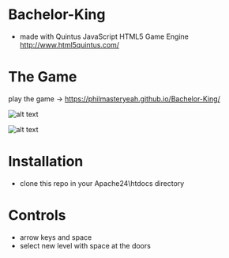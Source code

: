 # Bachelor-King
- made with Quintus JavaScript HTML5 Game Engine http://www.html5quintus.com/

# The Game
play the game -> https://philmasteryeah.github.io/Bachelor-King/

![alt text](https://abload.de/img/bachelorposze.png)

![alt text](https://abload.de/img/bachelor2gcsi1.png)

# Installation
- clone this repo in your Apache24\htdocs directory

# Controls
- arrow keys and space
- select new level with space at the doors
